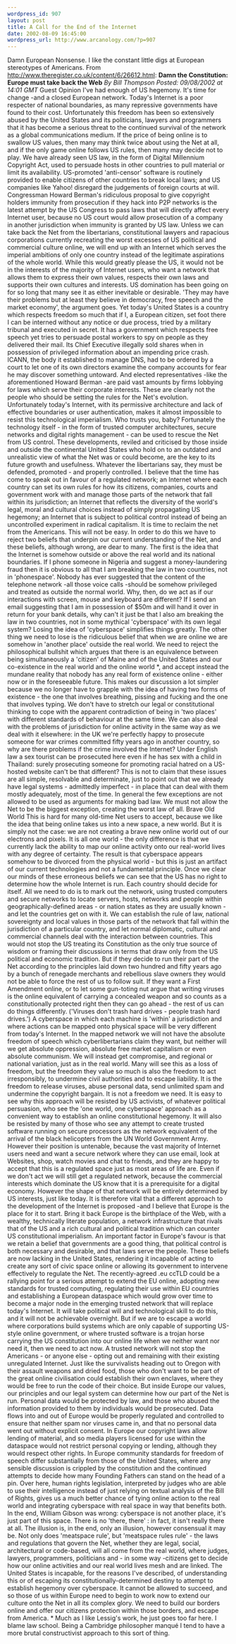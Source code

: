 ```yaml
--- 
wordpress_id: 907
layout: post
title: A Call for the End of the Internet
date: 2002-08-09 16:45:00
wordpress_url: http://www.arcanology.com/?p=907
---
```

Damn European Nonsense. I like the constant little digs at European stereotypes of Americans. From <a href="http://www.theregister.co.uk/content/6/26612.html">http://www.theregister.co.uk/content/6/26612.html</a>: <strong>Damn the Constitution: Europe must take back the Web</strong> <em>By Bill Thompson Posted: 09/08/2002 at 14:01 GMT</em> Guest Opinion I've had enough of US hegemony. It's time for change -and a closed European network. Today's Internet is a poor respecter of national boundaries, as many repressive governments have found to their cost. Unfortunately this freedom has been so extensively abused by the United States and its politicians, lawyers and programmers that it has become a serious threat to the continued survival of the network as a global communications medium. If the price of being online is to swallow US values, then many may think twice about using the Net at all, and if the only game online follows US rules, then many may decide not to play. We have already seen US law, in the form of Digital Millennium Copyright Act, used to persuade hosts in other countries to pull material or limit its availability. US-promoted 'anti-censor' software is routinely provided to enable citizens of other countries to break local laws; and US companies like Yahoo! disregard the judgements of foreign courts at will. Congressman Howard Berman's ridiculous proposal to give copyright holders immunity from prosecution if they hack into P2P networks is the latest attempt by the US Congress to pass laws that will directly affect every Internet user, because no US court would allow prosecution of a company in another jurisdiction when immunity is granted by US law. Unless we can take back the Net from the libertarians, constitutional lawyers and rapacious corporations currently recreating the worst excesses of US political and commercial culture online, we will end up with an Internet which serves the imperial ambitions of only one country instead of the legitimate aspirations of the whole world. While this would greatly please the US, it would not be in the interests of the majority of Internet users, who want a network that allows them to express their own values, respects their own laws and supports their own cultures and interests. US domination has been going on for so long that many see it as either inevitable or desirable. 'They may have their problems but at least they believe in democracy, free speech and the market economy', the argument goes. Yet today's United States is a country which respects freedom so much that if I, a European citizen, set foot there I can be interned without any notice or due process, tried by a military tribunal and executed in secret. It has a government which respects free speech yet tries to persuade postal workers to spy on people as they delivered their mail. Its Chief Executive illegally sold shares when in possession of privileged information about an impending price crash. ICANN, the body it established to manage DNS, had to be ordered by a court to let one of its own directors examine the company accounts for fear he may discover something untoward. And elected representatives -like the aforementioned Howard Berman -are paid vast amounts by firms lobbying for laws which serve their corporate interests. These are clearly not the people who should be setting the rules for the Net's evolution. Unfortunately today's Internet, with its permissive architecture and lack of effective boundaries or user authentication, makes it almost impossible to resist this technological imperialism. Who trusts you, baby? Fortunately the technology itself - in the form of trusted computer architectures, secure networks and digital rights management - can be used to rescue the Net from US control. These developments, reviled and criticised by those inside and outside the continental United States who hold on to an outdated and unrealistic view of what the Net was or could become, are the key to its future growth and usefulness. Whatever the libertarians say, they must be defended, promoted - and properly controlled. I believe that the time has come to speak out in favour of a regulated network; an Internet where each country can set its own rules for how its citizens, companies, courts and government work with and manage those parts of the network that fall within its jurisdiction; an Internet that reflects the diversity of the world's legal, moral and cultural choices instead of simply propagating US hegemony; an Internet that is subject to political control instead of being an uncontrolled experiment in radical capitalism. It is time to reclaim the net from the Americans. This will not be easy. In order to do this we have to reject two beliefs that underpin our current understanding of the Net, and these beliefs, although wrong, are dear to many. The first is the idea that the Internet is somehow outside or above the real world and its national boundaries. If I phone someone in Nigeria and suggest a money-laundering fraud then it is obvious to all that I am breaking the law in two countries, not in 'phonespace'. Nobody has ever suggested that the content of the telephone network -all those voice calls -should be somehow privileged and treated as outside the normal world. Why, then, do we act as if our interactions with screen, mouse and keyboard are different? If I send an email suggesting that I am in possession of $50m and will hand it over in return for your bank details, why can't it just be that I also am breaking the law in two countries, not in some mythical 'cyberspace' with its own legal system? Losing the idea of 'cyberspace' simplifies things greatly. The other thing we need to lose is the ridiculous belief that when we are online we are somehow in 'another place' outside the real world. We need to reject the philosophical bullshit which argues that there is an equivalence between being simultaneously a 'citizen' of Maine and of the United States and our co-existence in the real world and the online world *, and accept instead the mundane reality that nobody has any real form of existence online - either now or in the foreseeable future. This makes our discussion a lot simpler because we no longer have to grapple with the idea of having two forms of existence - the one that involves breathing, pissing and fucking and the one that involves typing. We don't have to stretch our legal or constitutional thinking to cope with the apparent contradiction of being in 'two places' with different standards of behaviour at the same time. We can also deal with the problems of jurisdiction for online activity in the same way as we deal with it elsewhere: in the UK we're perfectly happy to prosecute someone for war crimes committed fifty years ago in another country, so why are there problems if the crime involved the Internet? Under English law a sex tourist can be prosecuted here even if he has sex with a child in Thailand: surely prosecuting someone for promoting racial hatred on a US-hosted website can't be that different? This is not to claim that these issues are all simple, resolvable and determinate, just to point out that we already have legal systems - admittedly imperfect - in place that can deal with them mostly adequately, most of the time. In general the few exceptions are not allowed to be used as arguments for making bad law. We must not allow the Net to be the biggest exception, creating the worst law of all. Brave Old World This is hard for many old-time Net users to accept, because we like the idea that being online takes us into a new space, a new world. But it is simply not the case: we are not creating a brave new online world out of our electrons and pixels. It is all one world - the only difference is that we currently lack the ability to map our online activity onto our real-world lives with any degree of certainty. The result is that cyberspace appears somehow to be divorced from the physical world - but this is just an artifact of our current technologies and not a fundamental principle. Once we clear our minds of these erroneous beliefs we can see that the US has no right to determine how the whole Internet is run. Each country should decide for itself. All we need to do is to mark out the network, using trusted computers and secure networks to locate servers, hosts, networks and people within geographically-defined areas - or nation states as they are usually known - and let the countries get on with it. We can establish the rule of law, national sovereignty and local values in those parts of the network that fall within the jurisdiction of a particular country, and let normal diplomatic, cultural and commercial channels deal with the interaction between countries. This would not stop the US treating its Constitution as the only true source of wisdom or framing their discussions in terms that draw only from the US political and economic tradition. But if they decide to run their part of the Net according to the principles laid down two hundred and fifty years ago by a bunch of renegade merchants and rebellious slave owners they would not be able to force the rest of us to follow suit. If they want a First Amendment online, or to let some gun-toting nut argue that writing viruses is the online equivalent of carrying a concealed weapon and so counts as a constitutionally protected right then they can go ahead - the rest of us can do things differently. ('Viruses don't trash hard drives - people trash hard drives.') A cyberspace in which each machine is 'within' a jurisdiction and where actions can be mapped onto physical space will be very different from today's Internet. In the mapped network we will not have the absolute freedom of speech which cyberlibertarians claim they want, but neither will we get absolute oppression, absolute free market capitalism or even absolute communism. We will instead get compromise, and regional or national variation, just as in the real world. Many will see this as a loss of freedom, but the freedom they value so much is also the freedom to act irresponsibly, to undermine civil authorities and to escape liability. It is the freedom to release viruses, abuse personal data, send unlimited spam and undermine the copyright bargain. It is not a freedom we need. It is easy to see why this approach will be resisted by US activists, of whatever political persuasion, who see the 'one world, one cyberspace' approach as a convenient way to establish an online constitutional hegemony. It will also be resisted by many of those who see any attempt to create trusted software running on secure processors as the network equivalent of the arrival of the black helicopters from the UN World Government Army. However their position is untenable, because the vast majority of Internet users need and want a secure network where they can use email, look at Websites, shop, watch movies and chat to friends, and they are happy to accept that this is a regulated space just as most areas of life are. Even if we don't act we will still get a regulated network, because the commercial interests which dominate the US know that it is a prerequisite for a digital economy. However the shape of that network will be entirely determined by US interests, just like today. It is therefore vital that a different approach to the development of the Internet is proposed -and I believe that Europe is the place for it to start. Bring it back Europe is the birthplace of the Web, with a wealthy, technically literate population, a network infrastructure that rivals that of the US and a rich cultural and political tradition which can counter US constitutional imperialism. An important factor in Europe's favour is that we retain a belief that governments are a good thing, that political control is both necessary and desirable, and that laws serve the people. These beliefs are now lacking in the United States, rendering it incapable of acting to create any sort of civic space online or allowing its government to intervene effectively to regulate the Net. The recently-agreed .eu ccTLD could be a rallying point for a serious attempt to extend the EU online, adopting new standards for trusted computing, regulating their use within EU countries and establishing a European dataspace which would grow over time to become a major node in the emerging trusted network that will replace today's Internet. It will take political will and technological skill to do this, and it will not be achievable overnight. But if we are to escape a world where corporations build systems which are only capable of supporting US-style online government, or where trusted software is a trojan horse carrying the US constitution into our online life when we neither want nor need it, then we need to act now. A trusted network will not stop the Americans - or anyone else - opting out and remaining with their existing unregulated Internet. Just like the survivalists heading out to Oregon with their assault weapons and dried food, those who don't want to be part of the great online civilisation could establish their own enclaves, where they would be free to run the code of their choice. But inside Europe our values, our principles and our legal system can determine how our part of the Net is run. Personal data would be protected by law, and those who abused the information provided to them by individuals would be prosecuted. Data flows into and out of Europe would be properly regulated and controlled to ensure that neither spam nor viruses came in, and that no personal data went out without explicit consent. In Europe our copyright laws allow lending of material, and so media players licensed for use within the dataspace would not restrict personal copying or lending, although they would respect other rights. In Europe community standards for freedom of speech differ substantially from those of the United States, where any sensible discussion is crippled by the constitution and the continued attempts to decide how many Founding Fathers can stand on the head of a pin. Over here, human rights legislation, interpreted by judges who are able to use their intelligence instead of just relying on textual analysis of the Bill of Rights, gives us a much better chance of tying online action to the real world and integrating cyberspace with real space in way that benefits both. In the end, William Gibson was wrong: cyberspace is not another place, it's just part of this space. There is no 'there, there' : in fact, it isn't really there at all. The illusion is, in the end, only an illusion, however consensual it may be. Not only does 'meatspace rule', but 'meatspace rules rule' - the laws and regulations that govern the Net, whether they are legal, social, architectural or code-based, will all come from the real world, where judges, lawyers, programmers, politicians and - in some way -citizens get to decide how our online activities and our real world lives mesh and are linked. The United States is incapable, for the reasons I've described, of understanding this or of escaping its constitutionally-determined destiny to attempt to establish hegemony over cyberspace. It cannot be allowed to succeed, and so those of us within Europe need to begin to work now to extend our culture onto the Net in all its complex glory. We need to build our borders online and offer our citizens protection within those borders, and escape from America. * Much as I like Lessig's work, he just goes too far here. I blame law school. Being a Cambridge philosopher manqué I tend to have a more brutal constructivist approach to this sort of thing.